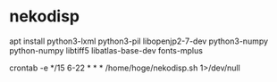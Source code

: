 # nekodisp

apt install python3-lxml python3-pil libopenjp2-7-dev python3-numpy python-numpy libtiff5 libatlas-base-dev fonts-mplus


crontab -e
*/15 6-22 * * * /home/hoge/nekodisp.sh 1>/dev/null
